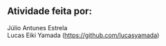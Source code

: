 ## Atividade feita por: <br>
Júlio Antunes Estrela <br>
Lucas Eiki Yamada (https://github.com/lucasyamada)
